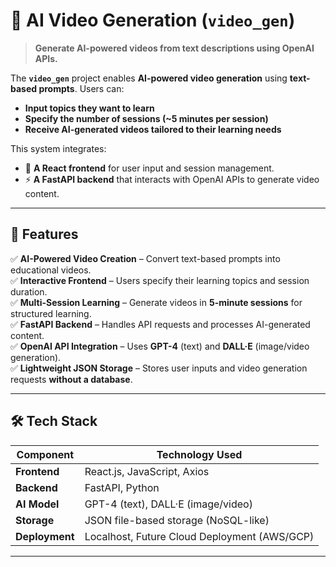

# **🎥 AI Video Generation (`video_gen`)**
> **Generate AI-powered videos from text descriptions using OpenAI APIs.**  

The **`video_gen`** project enables **AI-powered video generation** using **text-based prompts**. Users can:
- **Input topics they want to learn**
- **Specify the number of sessions (~5 minutes per session)**
- **Receive AI-generated videos tailored to their learning needs**  

This system integrates:
- 🎨 **A React frontend** for user input and session management.  
- ⚡ **A FastAPI backend** that interacts with OpenAI APIs to generate video content.  


---

## **🌟 Features**
✅ **AI-Powered Video Creation** – Convert text-based prompts into educational videos.  
✅ **Interactive Frontend** – Users specify their learning topics and session duration.  
✅ **Multi-Session Learning** – Generate videos in **5-minute sessions** for structured learning.  
✅ **FastAPI Backend** – Handles API requests and processes AI-generated content.  
✅ **OpenAI API Integration** – Uses **GPT-4** (text) and **DALL·E** (image/video generation).  
✅ **Lightweight JSON Storage** – Stores user inputs and video generation requests **without a database**.  

---

## **🛠️ Tech Stack**
| **Component**  | **Technology Used**                     |
|---------------|--------------------------------------|
| **Frontend**  | React.js, JavaScript, Axios         |
| **Backend**   | FastAPI, Python                     |
| **AI Model**  | GPT-4 (text), DALL·E (image/video)  |
| **Storage**   | JSON file-based storage (NoSQL-like) |
| **Deployment** | Localhost, Future Cloud Deployment (AWS/GCP) |

---
